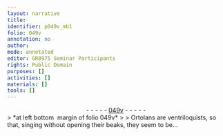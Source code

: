 ```yaml
---
layout: narrative
title: 
identifier: p049v_mb1
folio: 049v
annotation: no
author:
mode: annotated
editor: GR8975 Seminar Participants
rights: Public Domain
purposes: []
activities: []
materials: []
tools: []
---
```


 <div class="folio" align="center">- - - - - <a href="http://gallica.bnf.fr/ark:/12148/btv1b10500001g/f104.image" target="_blank">049v</a> - - - - - </div> 
> *at left bottom  margin of folio 049v*
> 
> Ortolans are ventriloquists, so that, singing without opening their beaks, they seem to be...
 